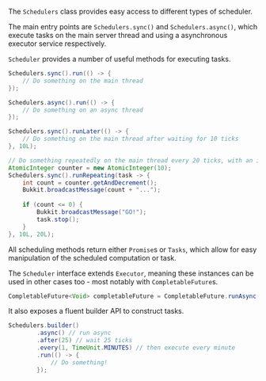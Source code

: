 The `Schedulers` class provides easy access to different types of scheduler.

The main entry points are `Schedulers.sync()` and `Schedulers.async()`, which execute tasks on the main server thread and using a asynchronous executor service respectively.

`Scheduler` provides a number of useful methods for executing tasks.

```java
Schedulers.sync().run(() -> {
    // Do something on the main thread
});

Schedulers.async().run(() -> {
    // Do something on an async thread
});

Schedulers.sync().runLater(() -> {
    // Do something on the main thread after waiting for 10 ticks
}, 10L);

// Do something repeatedly on the main thread every 20 ticks, with an initial delay of 10 ticks
AtomicInteger counter = new AtomicInteger(10);
Schedulers.sync().runRepeating(task -> {
    int count = counter.getAndDecrement();
    Bukkit.broadcastMessage(count + "...");
    
    if (count <= 0) {
        Bukkit.broadcastMessage("GO!");
        task.stop();
    }
}, 10L, 20L);
```

All scheduling methods return either `Promise`s or `Tasks`, which allow for easy manipulation of the scheduled computation or task.

The `Scheduler` interface extends `Executor`, meaning these instances can be used in other cases too - most notably with `CompletableFuture`s.

```java
CompletableFuture<Void> completableFuture = CompletableFuture.runAsync(() -> {/*something*/}, Schedulers.sync());
```

It also exposes a fluent builder API to construct tasks.
```java
Schedulers.builder()
        .async() // run async
        .after(25) // wait 25 ticks
        .every(1, TimeUnit.MINUTES) // then execute every minute
        .run(() -> {
            // Do something!
        });
```
